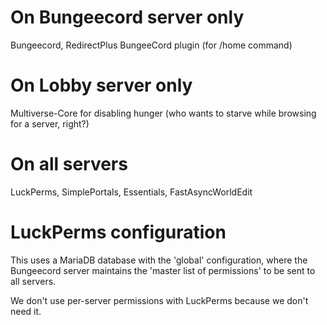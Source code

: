 # On Bungeecord server only
Bungeecord, RedirectPlus BungeeCord plugin (for /home command)

# On Lobby server only
Multiverse-Core for disabling hunger (who wants to starve while browsing for a server, right?)

# On all servers
LuckPerms, SimplePortals, Essentials, FastAsyncWorldEdit

# LuckPerms configuration
This uses a MariaDB database with the 'global' configuration, where the Bungeecord server maintains the 'master list of permissions' to be sent to all servers.

We don't use per-server permissions with LuckPerms because we don't need it.
